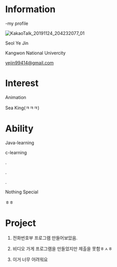 # Information

-my profile

![KakaoTalk_20191124_204232077_01](https://user-images.githubusercontent.com/58104123/69494136-33641a80-0efb-11ea-84cc-8c33807600b4.jpg)


Seol Ye Jin

Kangwon National Univercity

yejin99414@gmail.com

# Interest
Animation

Sea King(ㅋㅋㅋ)

# Ability
Java-learning

c-learning

.

.

.

Nothing Special

ㅎㅎ

# Project

1. 전화번호부 프로그램 만들어보았음. 

2. 비디오 가게 프로그램을 만들었지만 제출을 못함ㅎㅅㅎ

3. 이거 너무 어려워요







